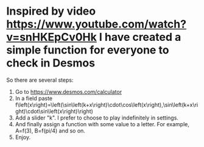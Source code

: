 # Inspired by video https://www.youtube.com/watch?v=snHKEpCv0Hk I have created a simple function for everyone to check in Desmos
So there are several steps:
1. Go to https://www.desmos.com/calculator
2. In a field paste f\left(x\right)=\left(\sin\left(k+x\right)\cdot\cos\left(x\right),\sin\left(k+x\right)\cdot\sin\left(x\right)\right)
3. Add a slider "k". I prefer to choose to play indefinitely in settings.
4. And finally assign a function with some value to a letter. For example, A=f(3), B=f(pi/4) and so on.
5. Enjoy.   
